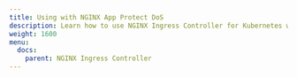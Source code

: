 ```yaml
---
title: Using with NGINX App Protect DoS
description: Learn how to use NGINX Ingress Controller for Kubernetes with NGINX App Protect DoS.
weight: 1600
menu:
  docs:
    parent: NGINX Ingress Controller
---
```

